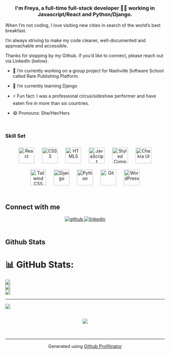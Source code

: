   
### <div align="center">I'm Freya, a full-time full-stack developer 👨‍💻 working in Javascript/React and Python/Django.</div>  
  

When I’m not coding, I love visiting new cities in search of the world’s best breakfast.

I’m always striving to make my code cleaner, well-documented and approachable and accessible.

Thanks for stopping by my Github. If you’d like to connect, please reach out via LinkedIn (below).  
  

- 🔭 I’m currently working on a group project for Nashville Software School called Rare Publishing Platform.  
  

- 🌱 I’m currently learning Django  
  

- ⚡ Fun fact: I was a professional circus/sideshow performer and have eaten fire in more than six countries. 

- 😄 Pronouns: She/Her/Hers
  

<br/>  

### Skill Set  
<div align="center">  
<a href="https://reactjs.org/" target="_blank"><img style="margin: 10px" src="https://profilinator.rishav.dev/skills-assets/react-original-wordmark.svg" alt="React" height="50" /></a>  
<a href="https://www.w3schools.com/css/" target="_blank"><img style="margin: 10px" src="https://profilinator.rishav.dev/skills-assets/css3-original-wordmark.svg" alt="CSS3" height="50" /></a>  
<a href="https://en.wikipedia.org/wiki/HTML5" target="_blank"><img style="margin: 10px" src="https://profilinator.rishav.dev/skills-assets/html5-original-wordmark.svg" alt="HTML5" height="50" /></a>  
<a href="https://www.javascript.com/" target="_blank"><img style="margin: 10px" src="https://profilinator.rishav.dev/skills-assets/javascript-original.svg" alt="JavaScript" height="50" /></a>  
<a href="https://styled-components.com/" target="_blank"><img style="margin: 10px" src="https://profilinator.rishav.dev/skills-assets/styled-components.png" alt="Styled Components" height="50" /></a>  
<a href="https://chakra-ui.com/" target="_blank"><img style="margin: 10px" src="https://profilinator.rishav.dev/skills-assets/chakraui.png" alt="Chakra UI" height="50" /></a>  
<a href="https://www.tailwindcss.com/" target="_blank"><img style="margin: 10px" src="https://profilinator.rishav.dev/skills-assets/tailwindcss.svg" alt="Tailwind CSS" height="50" /></a>  
<a href="https://www.djangoproject.com/" target="_blank"><img style="margin: 10px" src="https://profilinator.rishav.dev/skills-assets/django-original.svg" alt="Django" height="50" /></a>  
<a href="https://www.python.org/" target="_blank"><img style="margin: 10px" src="https://profilinator.rishav.dev/skills-assets/python-original.svg" alt="Python" height="50" /></a>  
<a href="https://github.com/" target="_blank"><img style="margin: 10px" src="https://profilinator.rishav.dev/skills-assets/git-scm-icon.svg" alt="Git" height="50" /></a>  
<a href="https://wordpress.com/" target="_blank"><img style="margin: 10px" src="https://profilinator.rishav.dev/skills-assets/wordpress.png" alt="WordPress" height="50" /></a>  
</div>

<br/>  


## Connect with me  
<div align="center">
<a href="https://github.com/freyapotempa" target="_blank">
<img src=https://img.shields.io/badge/github-%2324292e.svg?&style=for-the-badge&logo=github&logoColor=white alt=github style="margin-bottom: 5px;" />
</a>
<a href="https://linkedin.com/in/freyapotempa" target="_blank">
<img src=https://img.shields.io/badge/linkedin-%231E77B5.svg?&style=for-the-badge&logo=linkedin&logoColor=white alt=linkedin style="margin-bottom: 5px;" />
</a>  
</div>  
  

<br/>  


## Github Stats  

# 📊 GitHub Stats:
![](https://github-readme-stats.vercel.app/api?username=freyapotempa&theme=dark&hide_border=false&include_all_commits=false&count_private=false)<br/>
![](https://github-readme-streak-stats.herokuapp.com/?user=freyapotempa&theme=dark&hide_border=false)<br/>
![](https://github-readme-stats.vercel.app/api/top-langs/?username=freyapotempa&theme=dark&hide_border=false&include_all_commits=false&count_private=false&layout=compact)

---
[![](https://visitcount.itsvg.in/api?id=freyapotempa&icon=0&color=0)](https://visitcount.itsvg.in)

<!-- Proudly created with GPRM ( https://gprm.itsvg.in ) -->
<br/>  

<div align="center">
<img src="https://komarev.com/ghpvc/?username=freyapotempa&&style=flat-square" align="center" />
</div>  
  

<br/>  


<br />

----
<div align="center">Generated using <a href="https://profilinator.rishav.dev/" target="_blank">Github Profilinator</a></div>
